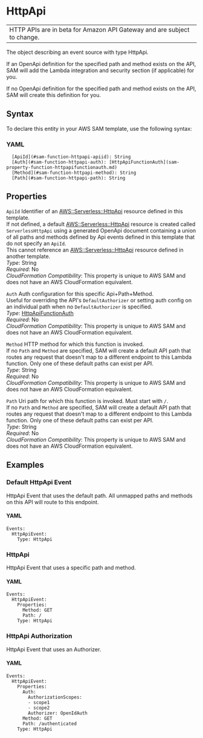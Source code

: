 # HttpApi<a name="sam-property-function-httpapi"></a>


|  | 
| --- |
| HTTP APIs are in beta for Amazon API Gateway and are subject to change\. | 

The object describing an event source with type HttpApi\.

If an OpenApi definition for the specified path and method exists on the API, SAM will add the Lambda integration and security section \(if applicable\) for you\.

If no OpenApi definition for the specified path and method exists on the API, SAM will create this definition for you\.

## Syntax<a name="sam-property-function-httpapi-syntax"></a>

To declare this entity in your AWS SAM template, use the following syntax:

### YAML<a name="sam-property-function-httpapi-syntax.yaml"></a>

```
  [ApiId](#sam-function-httpapi-apiid): String
  [Auth](#sam-function-httpapi-auth): [HttpApiFunctionAuth](sam-property-function-httpapifunctionauth.md)
  [Method](#sam-function-httpapi-method): String
  [Path](#sam-function-httpapi-path): String
```

## Properties<a name="sam-property-function-httpapi-properties"></a>

 `ApiId`   <a name="sam-function-httpapi-apiid"></a>
Identifier of an [AWS::Serverless::HttpApi](sam-resource-httpapi.md) resource defined in this template\.  
If not defined, a default [AWS::Serverless::HttpApi](sam-resource-httpapi.md) resource is created called `ServerlessHttpApi` using a generated OpenApi document containing a union of all paths and methods defined by Api events defined in this template that do not specify an `ApiId`\.  
This cannot reference an [AWS::Serverless::HttpApi](sam-resource-httpapi.md) resource defined in another template\.  
*Type*: String  
*Required*: No  
*CloudFormation Compatibility*: This property is unique to AWS SAM and does not have an AWS CloudFormation equivalent\.

 `Auth`   <a name="sam-function-httpapi-auth"></a>
Auth configuration for this specific Api\+Path\+Method\.  
Useful for overriding the API's `DefaultAuthorizer` or setting auth config on an individual path when no `DefaultAuthorizer` is specified\.  
*Type*: [HttpApiFunctionAuth](sam-property-function-httpapifunctionauth.md)  
*Required*: No  
*CloudFormation Compatibility*: This property is unique to AWS SAM and does not have an AWS CloudFormation equivalent\.

 `Method`   <a name="sam-function-httpapi-method"></a>
HTTP method for which this function is invoked\.  
If no `Path` and `Method` are specified, SAM will create a default API path that routes any request that doesn't map to a different endpoint to this Lambda function\. Only one of these default paths can exist per API\.  
*Type*: String  
*Required*: No  
*CloudFormation Compatibility*: This property is unique to AWS SAM and does not have an AWS CloudFormation equivalent\.

 `Path`   <a name="sam-function-httpapi-path"></a>
Uri path for which this function is invoked\. Must start with `/`\.  
If no `Path` and `Method` are specified, SAM will create a default API path that routes any request that doesn't map to a different endpoint to this Lambda function\. Only one of these default paths can exist per API\.  
*Type*: String  
*Required*: No  
*CloudFormation Compatibility*: This property is unique to AWS SAM and does not have an AWS CloudFormation equivalent\.

## Examples<a name="sam-property-function-httpapi--examples"></a>

### Default HttpApi Event<a name="sam-property-function-httpapi--examples--default-httpapi-event"></a>

HttpApi Event that uses the default path\. All unmapped paths and methods on this API will route to this endpoint\.

#### YAML<a name="sam-property-function-httpapi--examples--default-httpapi-event--yaml"></a>

```
Events:
  HttpApiEvent:
    Type: HttpApi
```

### HttpApi<a name="sam-property-function-httpapi--examples--httpapi"></a>

HttpApi Event that uses a specific path and method\.

#### YAML<a name="sam-property-function-httpapi--examples--httpapi--yaml"></a>

```
Events:
  HttpApiEvent:
    Properties:
      Method: GET
      Path: /
    Type: HttpApi
```

### HttpApi Authorization<a name="sam-property-function-httpapi--examples--httpapi-authorization"></a>

HttpApi Event that uses an Authorizer\.

#### YAML<a name="sam-property-function-httpapi--examples--httpapi-authorization--yaml"></a>

```
Events:
  HttpApiEvent:
    Properties:
      Auth:
        AuthorizationScopes:
        - scope1
        - scope2
        Authorizer: OpenIdAuth
      Method: GET
      Path: /authenticated
    Type: HttpApi
```